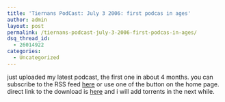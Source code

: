 ```yaml
---
title: 'Tiernans PodCast: July 3 2006: first podcas in ages'
author: admin
layout: post
permalink: /tiernans-podcast-july-3-2006-first-podcas-in-ages/
dsq_thread_id:
  - 26014922
categories:
  - Uncategorized
---
```

just uploaded my latest podcast, the first one in about 4 months. you can subscribe to the RSS feed [here][1] or use one of the button on the <a>home page</a>. direct link to the download is [here][2] and i will add torrents in the next while.

 [1]: http://lotas.libsyn.com/rss
 [2]: http://media.libsyn.com/media/lotas/tiernanspodcast-20060703001.mp3